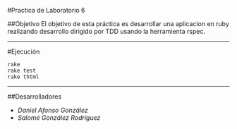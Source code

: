 #Practica de Laboratorio 6

##Objetivo
El objetivo de esta práctica es desarrollar una aplicacion en ruby realizando desarrollo dirigido por TDD usando la herramienta rspec.

----------------------
#Ejecución

	rake
	rake test
	rake thtml

------------
##Desarrolladores
* *Daniel Afonso González*
* *Salomé González Rodríguez*

